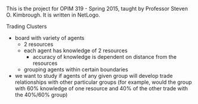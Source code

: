 This is the project for OPIM 319 - Spring 2015, taught by Professor Steven O. Kimbrough. It is written in NetLogo.

Trading Clusters

- board with variety of agents
	- 2 resources
	- each agent has knowledge of 2 resources
		- accuracy of knowledge is dependent on distance from the resources
	- grouping agents within certain boundaries
- we want to study if agents of any given group will develop trade relationships with other particular groups (for example, would the group with 60% knowledge of one resource and 40% of the other trade with the 40%/60% group)